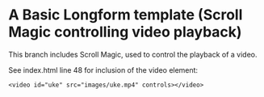 
# A Basic Longform template (Scroll Magic controlling video playback)

This branch includes Scroll Magic, used to control the playback of a video. 

See index.html line 48 for inclusion of the video element:

```
<video id="uke" src="images/uke.mp4" controls></video>
```

